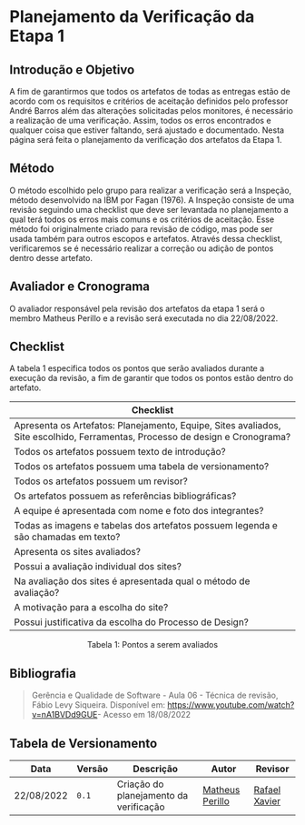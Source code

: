 # Planejamento da Verificação da Etapa 1

## Introdução e Objetivo

A fim de garantirmos que todos os artefatos de todas as entregas estão de acordo com os requisitos e critérios de aceitação definidos pelo professor André Barros além das alterações solicitadas pelos monitores, é necessário a realização de uma verificação. Assim, todos os erros encontrados e qualquer coisa que estiver faltando, será ajustado e documentado. Nesta página será feita o planejamento da verificação dos artefatos da Etapa 1.

## Método

O método escolhido pelo grupo para realizar a verificação será a Inspeção, método desenvolvido na IBM por Fagan (1976). A Inspeção consiste de uma revisão seguindo uma checklist que deve ser levantada no planejamento a qual terá todos os erros mais comuns e os critérios de aceitação. Esse método foi originalmente criado para revisão de código, mas pode ser usada também para outros escopos e artefatos.
Através dessa checklist, verificaremos se é necessário realizar a correção ou adição de pontos dentro desse artefato.

## Avaliador e Cronograma

O avaliador responsável pela revisão dos artefatos da etapa 1 será o membro Matheus Perillo e a revisão será executada no dia 22/08/2022.
## Checklist

A tabela 1 especifica todos os pontos que serão avaliados durante a execução da revisão, a fim de garantir que todos os pontos estão dentro do artefato.

| Checklist | 
| ---- |
| Apresenta os Artefatos: Planejamento, Equipe, Sites avaliados, Site escolhido, Ferramentas, Processo de design e Cronograma? |
| Todos os artefatos possuem texto de introdução? |
| Todos os artefatos possuem uma tabela de versionamento? |
| Todos os artefatos possuem um revisor? |
| Os artefatos possuem as referências bibliográficas? |
| A equipe é apresentada com nome e foto dos integrantes? |
| Todas as imagens e tabelas dos artefatos possuem legenda e são chamadas em texto? |
| Apresenta os sites avaliados? |
| Possui a avaliação individual dos sites? |
| Na avaliação dos sites é apresentada qual o método de avaliação? |
| A motivação para a escolha do site? |
| Possui justificativa da escolha do Processo de Design? |


<div style="text-align: center">
<p>Tabela 1: Pontos a serem avaliados</p>
</div>

## Bibliografia
> Gerência e Qualidade de Software - Aula 06 - Técnica de revisão, Fábio Levy Siqueira. Disponível em: <https://www.youtube.com/watch?v=nA1BVDd9GUE>- Acesso em 18/08/2022

## Tabela de Versionamento

| Data | Versão | Descrição | Autor | Revisor |
| ---- | ------ | --------- | ----- | ------- |
| 22/08/2022 | `0.1`  | Criação do planejamento da verificação | [Matheus Perillo](https://github.com/MatheusPerillo) | [Rafael Xavier](https://github.com/rafaelxavierr)